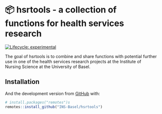 
<!-- README.md is generated from README.Rmd. Please edit that file -->

# 📦 hsrtools - a collection of functions for health services research

<!-- badges: start -->

[![Lifecycle:
experimental](https://img.shields.io/badge/lifecycle-experimental-orange.svg)](https://www.tidyverse.org/lifecycle/#experimental)
<!-- badges: end -->

The goal of hsrtools is to combine and share functions with potential
further use in one of the health services research projects at the
Institute of Nursing Science at the University of Basel.

## Installation

And the development version from [GitHub](https://github.com/) with:

``` r
# install.packages("remotes")s
remotes::install_github("INS-Basel/hsrtools")
```
